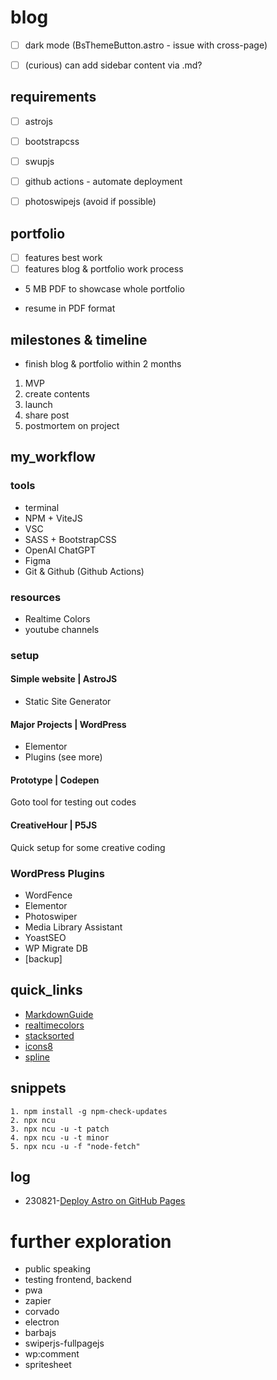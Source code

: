 # blog

- [ ] dark mode (BsThemeButton.astro - issue with cross-page)

- [ ] (curious) can add sidebar content via .md?

## requirements
- [ ] astrojs
- [ ] bootstrapcss
- [ ] swupjs
- [ ] github actions - automate deployment

- [ ] photoswipejs (avoid if possible)

## portfolio
- [ ] features best work
- [ ] features blog & portfolio work process

- 5 MB PDF to showcase whole portfolio

- resume in PDF format



## milestones & timeline
- finish blog & portfolio within 2 months

1. MVP
2. create contents
3. launch
4. share post
5. postmortem on project

## my_workflow

### tools
- terminal
- NPM + ViteJS
- VSC
- SASS + BootstrapCSS
- OpenAI ChatGPT
- Figma
- Git & Github (Github Actions)

### resources
- Realtime Colors
- youtube channels

### setup
#### Simple website | AstroJS
- Static Site Generator

#### Major Projects | WordPress
+ Elementor
+ Plugins (see more)

#### Prototype | Codepen
Goto tool for testing out codes

#### CreativeHour | P5JS
Quick setup for some creative coding

### WordPress Plugins
- WordFence
- Elementor
- Photoswiper
- Media Library Assistant
- YoastSEO
- WP Migrate DB
- [backup]



## quick_links
- [MarkdownGuide](https://www.markdownguide.org/basic-syntax/)
- [realtimecolors](https://realtimecolors.com/)
- [stacksorted](https://stacksorted.com/buttons)
- [icons8](https://icons8.com/)
- [spline](https://spline.design/)

## snippets
```
1. npm install -g npm-check-updates
2. npx ncu
3. npx ncu -u -t patch
4. npx ncu -u -t minor
5. npx ncu -u -f "node-fetch"
```

## log
- 230821-[Deploy Astro on GitHub Pages](https://docs.astro.build/en/guides/deploy/github/)


# further exploration
- public speaking
- testing frontend, backend
- pwa
- zapier
- corvado
- electron
- barbajs
- swiperjs-fullpagejs
- wp:comment
- spritesheet